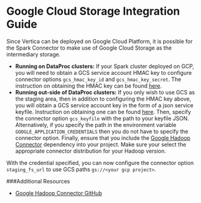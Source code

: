 # Google Cloud Storage Integration Guide

Since Vertica can be deployed on Google Cloud Platform, it is possible for the Spark Connector to make use of Google Cloud Storage as the intermediary storage.

 * **Running on DataProc clusters:** If your Spark cluster deployed on GCP, you will need to obtain a GCS service account HMAC key to configure connector options `gcs_hmac_key_id` and `gcs_hmac_key_secret`. 
The instruction on obtaining the HMAC key can be found [here](https://cloud.google.com/storage/docs/authentication/managing-hmackeys#create).
 * **Running out-side of DataProc clusters:** If you only wish to use GCS as the staging area, then in addition to configuring the HMAC key above, you will obtain a GCS service account key in the form of a json service keyfile. Instruction on obtaining one can be found [here](https://cloud.google.com/storage/docs/authentication#generating-a-private-key).
Then, specify the connector option `gcs_keyfile` with the path to your keyfile JSON. Alternatively, if you specify the path in the environment variable `GOOGLE_APPLICATION_CREDENTIALS` then you do not have to specify the connector option. 
Finally, ensure that you include the [Google Hadoop Connector](https://mvnrepository.com/artifact/com.google.cloud.bigdataoss/gcs-connector) dependency into your project. Make sure your select the appropriate connector distribution for your Hadoop version.

With the credential specified, you can now configure the connector option `staging_fs_url` to use GCS paths `gs://<your gcp project>`.

###Additional Resources
 * [Google Hadoop Connector GitHub](https://github.com/GoogleCloudDataproc/hadoop-connectors)